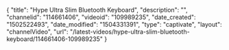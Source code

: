 {
    "title": "Hype Ultra Slim Bluetooth Keyboard",
    "description": "",
    "channelid": "114661406",
    "videoid": "109989235",
    "date_created": "1502522493",
    "date_modified": "1504331391",
    "type": "captivate",
    "layout": "channelVideo",
    "url": "\/latest-videos\/hype-ultra-slim-bluetooth-keyboard\/114661406-109989235"
}